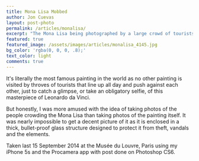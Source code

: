 ```yaml
---
title: Mona Lisa Mobbed
author: Jon Cuevas
layout: post-photo
permalink: /articles/monalisa/
excerpt: "The Mona Lisa being photographed by a large crowd of tourists in the Musée du Louvre, Paris"
featured: true
featured_image: /assets/images/articles/monalisa_4145.jpg
bg_color: 'rgba(0, 0, 0, .8);'
text_color: light
comments: true
---
```

<p class="lead">It's literally the most famous painting in the world as no other painting is visited by throves of tourists that line up all day and push against each other, just to catch a glimpse, or take an obligatory selfie, of this masterpiece of Leonardo da Vinci.</p>

But honestly, I was more amused with the idea of taking photos of the people crowding the Mona Lisa than taking photos of the painting itself. It was nearly impossible to get a decent picture of it as it is enclosed in a thick, bullet-proof glass structure designed to protect it from theft, vandals and the elements.

Taken last 15 September 2014 at the Musée du Louvre, Paris using my iPhone 5s and the Procamera app with post done on Photoshop CS6.